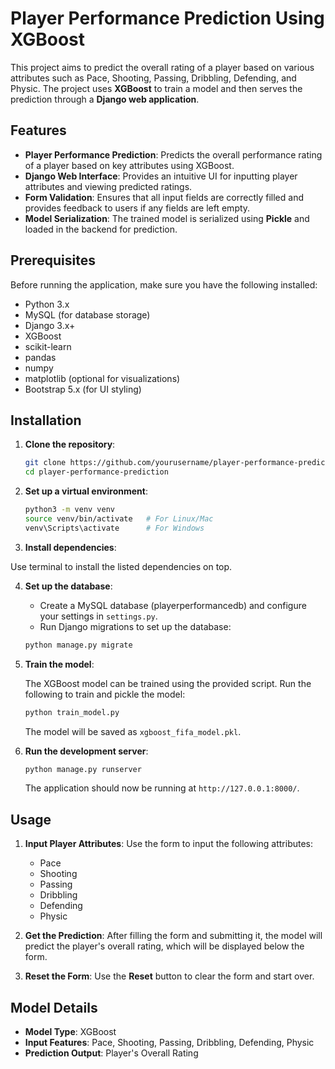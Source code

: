 # Player Performance Prediction Using XGBoost

This project aims to predict the overall rating of a player based on various attributes such as Pace, Shooting, Passing, Dribbling, Defending, and Physic. The project uses **XGBoost** to train a model and then serves the prediction through a **Django web application**.

## Features

- **Player Performance Prediction**: Predicts the overall performance rating of a player based on key attributes using XGBoost.
- **Django Web Interface**: Provides an intuitive UI for inputting player attributes and viewing predicted ratings.
- **Form Validation**: Ensures that all input fields are correctly filled and provides feedback to users if any fields are left empty.
- **Model Serialization**: The trained model is serialized using **Pickle** and loaded in the backend for prediction.

## Prerequisites

Before running the application, make sure you have the following installed:

- Python 3.x
- MySQL (for database storage)
- Django 3.x+
- XGBoost
- scikit-learn
- pandas
- numpy
- matplotlib (optional for visualizations)
- Bootstrap 5.x (for UI styling)

## Installation

1. **Clone the repository**:

   ```bash
   git clone https://github.com/yourusername/player-performance-prediction.git
   cd player-performance-prediction
   ```

2. **Set up a virtual environment**:

   ```bash
   python3 -m venv venv
   source venv/bin/activate   # For Linux/Mac
   venv\Scripts\activate      # For Windows
   ```

3. **Install dependencies**:

  Use terminal to install the listed dependencies on top.

4. **Set up the database**:

   - Create a MySQL database (playerperformancedb) and configure your settings in `settings.py`.
   - Run Django migrations to set up the database:

   ```bash
   python manage.py migrate
   ```

5. **Train the model**:

   The XGBoost model can be trained using the provided script. Run the following to train and pickle the model:

   ```bash
   python train_model.py
   ```

   The model will be saved as `xgboost_fifa_model.pkl`.

6. **Run the development server**:

   ```bash
   python manage.py runserver
   ```

   The application should now be running at `http://127.0.0.1:8000/`.

## Usage

1. **Input Player Attributes**: Use the form to input the following attributes:
   - Pace
   - Shooting
   - Passing
   - Dribbling
   - Defending
   - Physic

2. **Get the Prediction**: After filling the form and submitting it, the model will predict the player's overall rating, which will be displayed below the form.

3. **Reset the Form**: Use the **Reset** button to clear the form and start over.

## Model Details

- **Model Type**: XGBoost
- **Input Features**: Pace, Shooting, Passing, Dribbling, Defending, Physic
- **Prediction Output**: Player's Overall Rating
